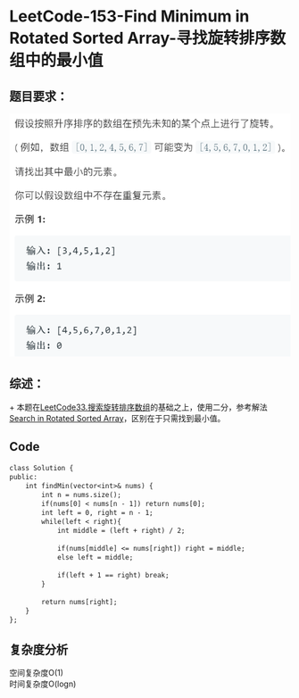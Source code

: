 # LeetCode-153-Find Minimum in Rotated Sorted Array-寻找旋转排序数组中的最小值

## 题目要求：
![avatar](https://github.com/JakeChanFangZiyuan20/MyLeetCode/blob/master/img/153.png)

## 综述：  
\+ 本题在[LeetCode33.搜索旋转排序数组](https://leetcode-cn.com/problems/search-in-rotated-sorted-array/)的基础之上，使用二分，参考解法[Search in Rotated Sorted Array](https://github.com/JakeChanFangZiyuan20/MyLeetCode/blob/master/Explanation/33-Search%20in%20Rotated%20Sorted%20Array.md)，区别在于只需找到最小值。

## Code
```
class Solution {
public:
    int findMin(vector<int>& nums) {
        int n = nums.size();
        if(nums[0] < nums[n - 1]) return nums[0];
        int left = 0, right = n - 1;
        while(left < right){
            int middle = (left + right) / 2;

            if(nums[middle] <= nums[right]) right = middle;
            else left = middle;

            if(left + 1 == right) break;
        }

        return nums[right];
    }
};
```


## 复杂度分析
空间复杂度O(1)  
时间复杂度O(logn)

